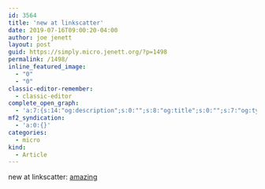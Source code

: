 ```yaml
---
id: 3564
title: 'new at linkscatter'
date: 2019-07-16T09:00:20-04:00
author: joe jenett
layout: post
guid: https://simply.micro.jenett.org/?p=1498
permalink: /1498/
inline_featured_image:
  - "0"
  - "0"
classic-editor-remember:
  - classic-editor
complete_open_graph:
  - 'a:7:{s:14:"og:description";s:0:"";s:8:"og:title";s:0:"";s:7:"og:type";s:0:"";s:12:"twitter:card";s:7:"summary";s:15:"twitter:creator";s:0:"";s:19:"twitter:description";s:0:"";s:8:"og:image";s:0:"";}'
mf2_syndication:
  - 'a:0:{}'
categories:
  - micro
kind:
  - Article
---
```

new at linkscatter: [amazing](https://linkscatter.jenett.org/amazing/ "amazing")